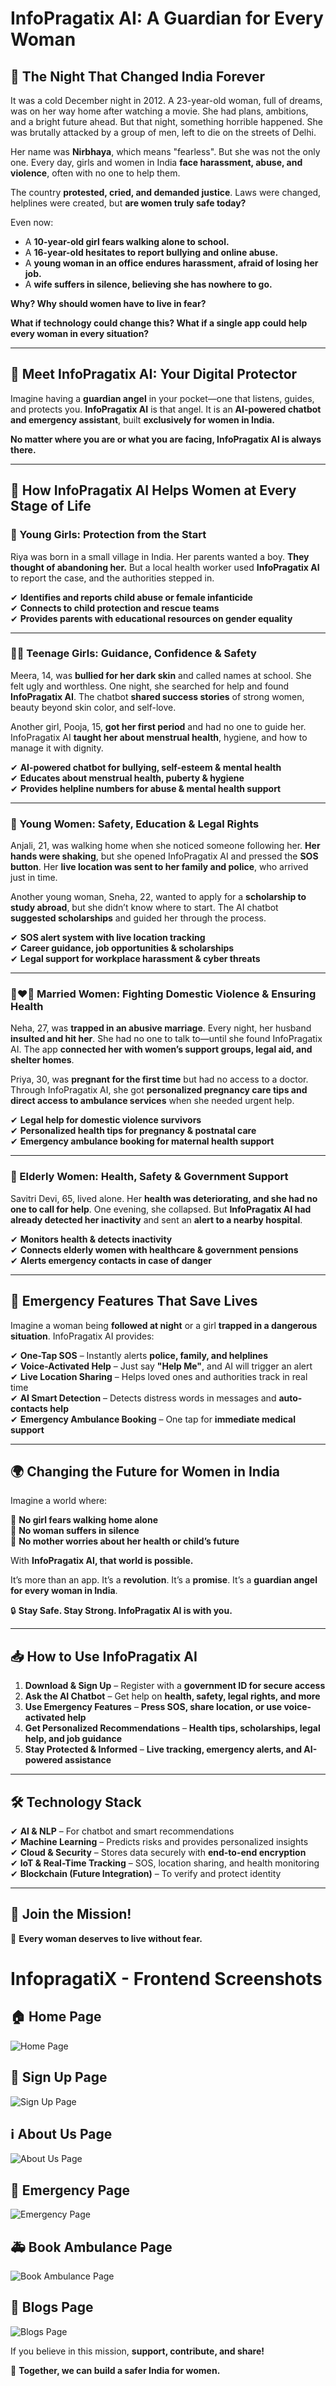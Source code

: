 # InfoPragatix AI: A Guardian for Every Woman  

## 🔴 The Night That Changed India Forever  

It was a cold December night in 2012. A 23-year-old woman, full of dreams, was on her way home after watching a movie. She had plans, ambitions, and a bright future ahead. But that night, something horrible happened. She was brutally attacked by a group of men, left to die on the streets of Delhi.  

Her name was **Nirbhaya**, which means "fearless". But she was not the only one. Every day, girls and women in India **face harassment, abuse, and violence**, often with no one to help them.  

The country **protested, cried, and demanded justice**. Laws were changed, helplines were created, but **are women truly safe today?**  

Even now:  
- A **10-year-old girl fears walking alone to school.**  
- A **16-year-old hesitates to report bullying and online abuse.**  
- A **young woman in an office endures harassment, afraid of losing her job.**  
- A **wife suffers in silence, believing she has nowhere to go.**
  
**Why? Why should women have to live in fear?**

**What if technology could change this? What if a single app could help every woman in every situation?**  

---

## 🤖 Meet InfoPragatix AI: Your Digital Protector  

Imagine having a **guardian angel** in your pocket—one that listens, guides, and protects you. **InfoPragatix AI** is that angel. It is an **AI-powered chatbot and emergency assistant**, built **exclusively for women in India.**  

**No matter where you are or what you are facing, InfoPragatix AI is always there.**  

---

## 📌 How InfoPragatix AI Helps Women at Every Stage of Life  

### 👶 Young Girls: Protection from the Start  
Riya was born in a small village in India. Her parents wanted a boy. **They thought of abandoning her.** But a local health worker used **InfoPragatix AI** to report the case, and the authorities stepped in.  

✔ **Identifies and reports child abuse or female infanticide**  
✔ **Connects to child protection and rescue teams**  
✔ **Provides parents with educational resources on gender equality**  

---

### 👩‍🎓 Teenage Girls: Guidance, Confidence & Safety  
Meera, 14, was **bullied for her dark skin** and called names at school. She felt ugly and worthless. One night, she searched for help and found **InfoPragatix AI**. The chatbot **shared success stories** of strong women, beauty beyond skin color, and self-love.  

Another girl, Pooja, 15, **got her first period** and had no one to guide her. InfoPragatix AI **taught her about menstrual health**, hygiene, and how to manage it with dignity.  

✔ **AI-powered chatbot for bullying, self-esteem & mental health**  
✔ **Educates about menstrual health, puberty & hygiene**  
✔ **Provides helpline numbers for abuse & mental health support**  

---

### 👩 Young Women: Safety, Education & Legal Rights  
Anjali, 21, was walking home when she noticed someone following her. **Her hands were shaking**, but she opened InfoPragatix AI and pressed the **SOS button**. Her **live location was sent to her family and police**, who arrived just in time.  

Another young woman, Sneha, 22, wanted to apply for a **scholarship to study abroad**, but she didn’t know where to start. The AI chatbot **suggested scholarships** and guided her through the process.  

✔ **SOS alert system with live location tracking**  
✔ **Career guidance, job opportunities & scholarships**  
✔ **Legal support for workplace harassment & cyber threats**  

---

### 👩‍❤️‍👨 Married Women: Fighting Domestic Violence & Ensuring Health  
Neha, 27, was **trapped in an abusive marriage**. Every night, her husband **insulted and hit her**. She had no one to talk to—until she found InfoPragatix AI. The app **connected her with women’s support groups, legal aid, and shelter homes**.  

Priya, 30, was **pregnant for the first time** but had no access to a doctor. Through InfoPragatix AI, she got **personalized pregnancy care tips and direct access to ambulance services** when she needed urgent help.  

✔ **Legal help for domestic violence survivors**  
✔ **Personalized health tips for pregnancy & postnatal care**  
✔ **Emergency ambulance booking for maternal health support**  

---

### 👵 Elderly Women: Health, Safety & Government Support  
Savitri Devi, 65, lived alone. Her **health was deteriorating, and she had no one to call for help**. One evening, she collapsed. But **InfoPragatix AI had already detected her inactivity** and sent an **alert to a nearby hospital**.  

✔ **Monitors health & detects inactivity**  
✔ **Connects elderly women with healthcare & government pensions**  
✔ **Alerts emergency contacts in case of danger**  

---

## 🚨 Emergency Features That Save Lives  
Imagine a woman being **followed at night** or a girl **trapped in a dangerous situation**. InfoPragatix AI provides:  

✔ **One-Tap SOS** – Instantly alerts **police, family, and helplines**  
✔ **Voice-Activated Help** – Just say **"Help Me"**, and AI will trigger an alert  
✔ **Live Location Sharing** – Helps loved ones and authorities track in real time  
✔ **AI Smart Detection** – Detects distress words in messages and **auto-contacts help**  
✔ **Emergency Ambulance Booking** – One tap for **immediate medical support**  

---

## 🌍 Changing the Future for Women in India  
Imagine a world where:  

🚫 **No girl fears walking home alone**  
🚫 **No woman suffers in silence**  
🚫 **No mother worries about her health or child’s future**  

With **InfoPragatix AI, that world is possible.**  

It’s more than an app. It’s a **revolution**. It’s a **promise**. It’s a **guardian angel for every woman in India**.  

🔒 **Stay Safe. Stay Strong. InfoPragatix AI is with you.**  

---

## 📥 How to Use InfoPragatix AI  

1. **Download & Sign Up** – Register with a **government ID for secure access**  
2. **Ask the AI Chatbot** – Get help on **health, safety, legal rights, and more**  
3. **Use Emergency Features** – **Press SOS, share location, or use voice-activated help**  
4. **Get Personalized Recommendations** – **Health tips, scholarships, legal help, and job guidance**  
5. **Stay Protected & Informed** – **Live tracking, emergency alerts, and AI-powered assistance**  

---

## 🛠 Technology Stack  

✔ **AI & NLP** – For chatbot and smart recommendations  
✔ **Machine Learning** – Predicts risks and provides personalized insights  
✔ **Cloud & Security** – Stores data securely with **end-to-end encryption**  
✔ **IoT & Real-Time Tracking** – SOS, location sharing, and health monitoring  
✔ **Blockchain (Future Integration)** – To verify and protect identity  

---

## 🎯 Join the Mission!  

💜 **Every woman deserves to live without fear.**  

# InfopragatiX - Frontend Screenshots

## 🏠 Home Page
![Home Page](https://github.com/kumuthaR18/InfopragatiXAi/blob/main/Frontend/1.png)

## 🔐 Sign Up Page
![Sign Up Page](https://github.com/kumuthaR18/InfopragatiXAi/blob/main/Frontend/2.png)

## ℹ️ About Us Page
![About Us Page](https://github.com/kumuthaR18/InfopragatiXAi/blob/main/Frontend/3.png)

## 🚨 Emergency Page
![Emergency Page](https://github.com/kumuthaR18/InfopragatiXAi/blob/main/Frontend/4.png)

## 🚑 Book Ambulance Page
![Book Ambulance Page](https://github.com/kumuthaR18/InfopragatiXAi/blob/main/Frontend/5.png)

## 📖 Blogs Page
![Blogs Page](https://github.com/kumuthaR18/InfopragatiXAi/blob/main/Frontend/6.png)


If you believe in this mission, **support, contribute, and share!**  

🚀 **Together, we can build a safer India for women.**  

